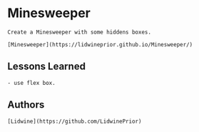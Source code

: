 
# Minesweeper

    Create a Minesweeper with some hiddens boxes.

    [Minesweeper](https://lidwineprior.github.io/Minesweeper/)




## Lessons Learned

    - use flex box.


## Authors

    [Lidwine](https://github.com/LidwinePrior)

